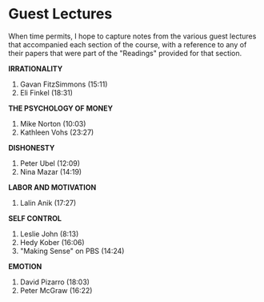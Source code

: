 # Guest Lectures

When time permits, I hope to capture notes from the various guest lectures that accompanied each section of the course, with a reference to any of their papers that were part of the "Readings" provided for that section.

**IRRATIONALITY**

1. Gavan FitzSimmons (15:11)
2. Eli Finkel (18:31)

**THE PSYCHOLOGY OF MONEY**

1. Mike Norton (10:03)
2. Kathleen Vohs (23:27)

**DISHONESTY**

1. Peter Ubel (12:09)
2. Nina Mazar (14:19)

**LABOR AND MOTIVATION**

1. Lalin Anik (17:27)

**SELF CONTROL**

1. Leslie John (8:13)
2. Hedy Kober (16:06)
3. "Making Sense" on PBS (14:24)

**EMOTION**

1. David Pizarro (18:03)
2. Peter McGraw (16:22)